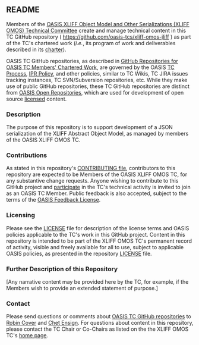 <div>
<h2>README</h2>

<p>Members of the <a href="https://www.oasis-open.org/committees/xliff-omos/">OASIS XLIFF Object Model and Other Serializations (XLIFF OMOS) Technical Committee</a> create and manage technical content in this TC GitHub repository ( <a href="https://github.com/oasis-tcs/xliff-omos-jliff">https://github.com/oasis-tcs/xliff-omos-jliff</a> ) as part of the TC's chartered work (<i>i.e.</i>, its program of work and deliverables described in its <a href="https://www.oasis-open.org/committees/xliff-omos/charter.php">charter</a>).</p>

<p>OASIS TC GitHub repositories, as described in <a href="https://www.oasis-open.org/resources/tcadmin/github-repositories-for-oasis-tc-members-chartered-work">GitHub Repositories for OASIS TC Members' Chartered Work</a>, are governed by the OASIS <a href="https://www.oasis-open.org/policies-guidelines/tc-process">TC Process</a>, <a href="https://www.oasis-open.org/policies-guidelines/ipr">IPR Policy</a>, and other policies, similar to TC Wikis, TC JIRA issues tracking instances, TC SVN/Subversion repositories, etc.  While they make use of public GitHub repositories, these TC GitHub repositories are distinct from <a href="https://www.oasis-open.org/resources/open-repositories">OASIS Open Repositories</a>, which are used for development of open source <a href="https://www.oasis-open.org/resources/open-repositories/licenses">licensed</a> content.</p>
</div>

<div>
<h3>Description</h3>

<p>The purpose of this repository is to support development of a JSON serialization of the XLIFF Abstract Object Model, as managed by members of the OASIS XLIFF OMOS TC.</p>
<!-- JSON serialization of the XLIFF Abstract Object Model, developed by OASIS XLIFF OMOS TC -->

</div>

<div>
<h3>Contributions</h3>
<p>As stated in this repository's <a href="https://github.com/oasis-tcs/xliff-omos-jliff/blob/master/CONTRIBUTING.md">CONTRIBUTING file</a>, contributors to this repository are expected to be Members of the OASIS XLIFF OMOS TC, for any substantive change requests.  Anyone wishing to contribute to this GitHub project and <a href="https://www.oasis-open.org/join/participation-instructions">participate</a> in the TC's technical activity is invited to join as an OASIS TC Member.  Public feedback is also accepted, subject to the terms of the <a href="https://www.oasis-open.org/policies-guidelines/ipr#appendixa">OASIS Feedback License</a>.</p>
</div>

<div>
<h3>Licensing</h3>
<p>Please see the <a href="https://github.com/oasis-tcs/xliff-omos-jliff/blob/master/LICENSE.md">LICENSE</a> file for description of the license terms and OASIS policies applicable to the TC's work in this GitHub project. Content in this repository is intended to be part of the XLIFF OMOS TC's permanent record of activity, visible and freely available for all to use, subject to applicable OASIS policies, as presented in the repository <a href="https://github.com/oasis-tcs/xliff-omos-jliff/blob/master/LICENSE.md">LICENSE</a> file.</p>
</div>

<div>
<h3>Further Description of this Repository</h3>

<p>[Any narrative content may be provided here by the TC, for example, if the Members wish to provide an extended statement of purpose.]</p>
</div>

<div>

<h3>Contact</h3>
<p>Please send questions or comments about <a href="https://www.oasis-open.org/resources/tcadmin/github-repositories-for-oasis-tc-members-chartered-work">OASIS TC GitHub repositories</a> to <a href="mailto:robin@oasis-open.org">Robin Cover</a> and <a href="mailto:chet.ensign@oasis-open.org">Chet Ensign</a>.  For questions about content in this repository, please contact the TC Chair or Co-Chairs as listed on the the XLIFF OMOS TC's <a href="https://www.oasis-open.org/committees/xliff-omos/">home page</a>.</p>
</div>


